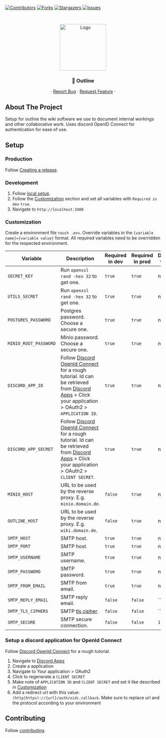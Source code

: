 [![Contributors][contributors-shield]][contributors-url]
[![Forks][forks-shield]][forks-url]
[![Stargazers][stars-shield]][stars-url]
[![Issues][issues-shield]][issues-url]

<!-- PROJECT HEADER -->
<br />
<p align="center">
  <!-- https://github.com/stefanjudis/github-light-dark-image-example -->
  <picture>
    <source media="(prefers-color-scheme: dark)" srcset="https://raw.github.com/Good-Games-Munich/assets/main/logos/GGM_logo_white.png">
    <img alt="Logo" src="https://raw.github.com/Good-Games-Munich/assets/main/logos/GGM_logo_black.png" height="150">
  </picture>

  <h3 align="center">📙 Outline</h3>

  <p align="center">
    ·
    <a href="https://github.com/Good-Games-Munich/outline/issues">Report Bug</a>
    ·
    <a href="https://github.com/Good-Games-Munich/outline/issues">Request Feature</a>
    ·
  </p>
</p>

<!-- ABOUT THE PROJECT -->

## About The Project

Setup for outline the wiki software we use to document internal workings and other collaborative work.
Uses discord OpenID Connect for authentication for ease of use.

## Setup

### Production

Follow [Creating a release](https://github.com/Good-Games-Munich/.github/wiki/workflows#creating-a-release).

### Development

1. Follow [local setup](https://github.com/Good-Games-Munich/.github/wiki/workflows#local-setup).
2. Follow the [Customization](#customization) section and set all variables with `Required in dev` `true`.
3. Navigate to `http://localhost:3400`

### Customization

Create a environment file `touch .env`. Override variables in the `{variable name}={variable value}` format. All required variables need to be overridden for the respected environment.

| Variable              | Description                                                                                                                                                                                                                                                                     | Required in dev | Required in prod | Default value |
| --------------------- | ------------------------------------------------------------------------------------------------------------------------------------------------------------------------------------------------------------------------------------------------------------------------------- | --------------- | ---------------- | ------------- |
| `SECRET_KEY`          | Run `openssl rand -hex 32` to get one.                                                                                                                                                                                                                                          | `true`          | `true`           | none          |
| `UTILS_SECRET`        | Run `openssl rand -hex 32` to get one.                                                                                                                                                                                                                                          | `true`          | `true`           | none          |
| `POSTGRES_PASSWORD`   | Postgres password. Choose a secure one.                                                                                                                                                                                                                                         | `true`          | `true`           | none          |
| `MINIO_ROOT_PASSWORD` | Minio password. Choose a secure one.                                                                                                                                                                                                                                            | `true`          | `true`           | none          |
| `DISCORD_APP_ID`      | Follow [Discord OpenId Connect](https://fusionauth.io/docs/v1/tech/identity-providers/openid-connect/discord) for a rough tutorial. Id can be retrieved from [Discord Apps](https://discord.com/developers/applications/) > Click your application > OAuth2 > `APPLICATION ID`. | `true`          | `true`           | none          |
| `DISCORD_APP_SECRET`  | Follow [Discord OpenId Connect](https://fusionauth.io/docs/v1/tech/identity-providers/openid-connect/discord) for a rough tutorial. Id can be retrieved from [Discord Apps](https://discord.com/developers/applications/) > Click your application > OAuth2 > `CLIENT SECRET`.  | `true`          | `true`           | none          |
| `MINIO_HOST`          | URL to be used by the reverse proxy. E.g. `minio.domain.de`.                                                                                                                                                                                                                    | `false`         | `true`           | none          |
| `OUTLINE_HOST`        | URL to be used by the reverse proxy. E.g. `wiki.domain.de`.                                                                                                                                                                                                                     | `false`         | `true`           | none          |
| `SMTP_HOST`           | SMTP host.                                                                                                                                                                                                                                                                      | `true`          | `true`           | none          |
| `SMTP_PORT`           | SMTP host.                                                                                                                                                                                                                                                                      | `true`          | `true`           | none          |
| `SMTP_USERNAME`       | SMTP username.                                                                                                                                                                                                                                                                  | `true`          | `true`           | none          |
| `SMTP_PASSWORD`       | SMTP password.                                                                                                                                                                                                                                                                  | `true`          | `true`           | none          |
| `SMTP_FROM_EMAIL`     | SMTP from email.                                                                                                                                                                                                                                                                | `true`          | `true`           | none          |
| `SMTP_REPLY_EMAIL`    | SMTP reply email.                                                                                                                                                                                                                                                               | `false`         | `false`          | ``            |
| `SMTP_TLS_CIPHERS`    | SMTP [tls cipher](https://nodejs.org/api/tls.html#tls_tls_createsecurecontext_options).                                                                                                                                                                                         | `false`         | `false`          | ``            |
| `SMTP_SECURE`         | SMTP secure connection.                                                                                                                                                                                                                                                         | `false`         | `false`          | `1`           |

### Setup a discord application for OpenId Connect

Follow [Discord OpenId Connect](https://fusionauth.io/docs/v1/tech/identity-providers/openid-connect/discord) for a rough tutorial.

1. Navigate to [Discord Apps](https://discord.com/developers/applications/)
2. Create a application
3. Navigate to Your application > OAuth2
4. Click to regenerate a `CLIENT SECRET`
5. Make note of `APPLICATION ID` and `CLIENT SECRET` and set it like described in [Customization](#customization)
6. Add a redirect url with this value: `(http|https)://{url}/auth/oidc.callback`. Make sure to replace url and the protocol according to your environment

<!-- CONTRIBUTING -->

## Contributing

Follow [contributing](https://github.com/Good-Games-Munich/.github/wiki/workflows#contributing).

<!-- MARKDOWN LINKS & IMAGES -->
<!-- https://www.markdownguide.org/basic-syntax/#reference-style-links -->

[contributors-shield]: https://img.shields.io/github/contributors/Good-Games-Munich/outline.svg?style=flat-square
[contributors-url]: https://github.com/Good-Games-Munich/outline/graphs/contributors
[forks-shield]: https://img.shields.io/github/forks/Good-Games-Munich/outline.svg?style=flat-square
[forks-url]: https://github.com/Good-Games-Munich/outline/network/members
[stars-shield]: https://img.shields.io/github/stars/Good-Games-Munich/outline.svg?style=flat-square
[stars-url]: https://github.com/Good-Games-Munich/outline/stargazers
[issues-shield]: https://img.shields.io/github/issues/Good-Games-Munich/outline.svg?style=flat-square
[issues-url]: https://github.com/Good-Games-Munich/outline/issues
